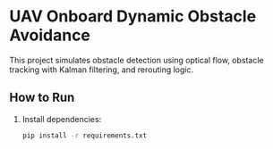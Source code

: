 # UAV Onboard Dynamic Obstacle Avoidance

This project simulates obstacle detection using optical flow, obstacle tracking with Kalman filtering, and rerouting logic.

## How to Run

1. Install dependencies:

   ```bash
   pip install -r requirements.txt

